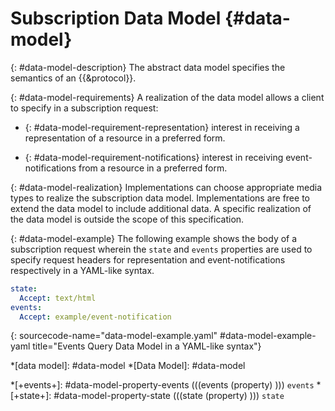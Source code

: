 # Subscription Data Model {#data-model}

{: #data-model-description}
The abstract data model specifies the semantics of an {{&protocol}}.

{: #data-model-requirements}
A realization of the data model allows a client to specify in a subscription request:

+ {: #data-model-requirement-representation}
interest in receiving a representation of a resource in a preferred form.

+ {: #data-model-requirement-notifications}
interest in receiving event-notifications from a resource in a preferred form.

{: #data-model-realization}
Implementations can choose appropriate media types to realize the subscription data model. Implementations are free to extend the data model to include additional data. A specific realization of the data model is outside the scope of this specification.

{: #data-model-example}
The following example shows the body of a subscription request wherein the `state` and `events` properties are used to specify request headers for representation and event-notifications respectively in a YAML-like syntax.

~~~ yaml
state:
  Accept: text/html
events:
  Accept: example/event-notification
~~~
{: sourcecode-name="data-model-example.yaml" #data-model-example-yaml title="Events Query Data Model in a YAML-like syntax"}

*[data model]: #data-model
*[Data Model]: #data-model

*[+events+]: #data-model-property-events (((events (property) ))) `events`
*[+state+]: #data-model-property-state (((state (property) ))) `state`
